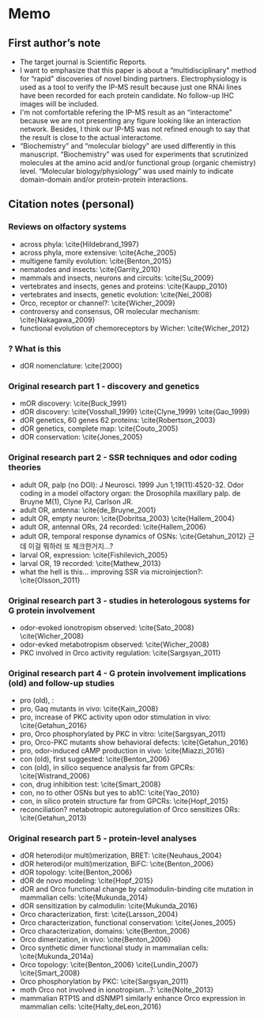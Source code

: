 # Memo
## First author’s note
* The target journal is Scientific Reports.
* I want to emphasize that this paper is about a “multidisciplinary" method for “rapid" discoveries of novel binding partners. Electrophysiology is used as a tool to verify the IP-MS result because just one RNAi lines have been recorded for each protein candidate. No follow-up IHC images will be included.
* I'm not comfortable refering the IP-MS result as an “interactome” because we are not presenting any figure looking like an interaction network. Besides, I think our IP-MS was not refined enough to say that the result is close to the actual interactome.
* “Biochemistry” and “molecular biology” are used differently in this manuscript. “Biochemistry” was used for experiments that scrutinized molecules at the amino acid and/or functional group (organic chemistry) level. “Molecular biology/physiology” was used mainly to indicate domain-domain and/or protein-protein interactions.

## Citation notes (personal)

### Reviews on olfactory systems
* across phyla: \cite{Hildebrand_1997}
* across phyla, more extensive: \cite{Ache_2005}
* multigene family evolution: \cite{Benton_2015}
* nematodes and insects: \cite{Garrity_2010}
* mammals and insects, neurons and circuits: \cite{Su_2009}
* vertebrates and insects, genes and proteins: \cite{Kaupp_2010}
* vertebrates and insects, genetic evolution: \cite{Nei_2008}
* Orco, receptor or channel?: \cite{Wicher_2009}
* controversy and consensus, OR molecular mechanism: \cite{Nakagawa_2009}
* functional evolution of chemoreceptors by Wicher: \cite{Wicher_2012}

### ? What is this
* dOR nomenclature: \cite{2000}

### Original research part 1 - discovery and genetics
* mOR discovery: \cite{Buck_1991}
* dOR discovery: \cite{Vosshall_1999} \cite{Clyne_1999} \cite{Gao_1999}
* dOR genetics, 60 genes 62 proteins: \cite{Robertson_2003}
* dOR genetics, complete map: \cite{Couto_2005}
* dOR conservation: \cite{Jones_2005}

### Original research part 2 - SSR techniques and odor coding theories
* adult OR, palp (no DOI): J Neurosci. 1999 Jun 1;19(11):4520-32. Odor coding in a model olfactory organ: the Drosophila maxillary palp. de Bruyne M(1), Clyne PJ, Carlson JR.
* adult OR, antenna: \cite{de_Bruyne_2001}
* adult OR, empty neuron: \cite{Dobritsa_2003} \cite{Hallem_2004}
* adult OR, antennal ORs, 24 recorded: \cite{Hallem_2006}
* adult OR, temporal response dynamics of OSNs: \cite{Getahun_2012} 근데 이걸 뭐하러 또 체크한거지…?
* larval OR, expression: \cite{Fishilevich_2005}
* larval OR, 19 recorded: \cite{Mathew_2013}
* what the hell is this... improving SSR via microinjection?: \cite{Olsson_2011}

### Original research part 3 - studies in heterologous systems for G protein involvement
* odor-evoked ionotropism observed: \cite{Sato_2008} \cite{Wicher_2008}
* odor-evked metabotropism observed: \cite{Wicher_2008}
* PKC involved in Orco activity regulation: \cite{Sargsyan_2011}

### Original research part 4 - G protein involvement implications (old) and follow-up studies
* pro (old), :
* pro, Gaq mutants in vivo: \cite{Kain_2008}
* pro, increase of PKC activity upon odor stimulation in vivo: \cite{Getahun_2016}
* pro, Orco phosphorylated by PKC in vitro: \cite{Sargsyan_2011}
* pro, Orco-PKC mutants show behavioral defects: \cite{Getahun_2016}
* pro, odor-induced cAMP production in vivo: \cite{Miazzi_2016}
* con (old), first suggested: \cite{Benton_2006}
* con (old), in silico sequence analysis far from GPCRs: \cite{Wistrand_2006}
* con, drug inhibition test: \cite{Smart_2008}
* con, no to other OSNs but yes to ab1C: \cite{Yao_2010}
* con, in silico protein structure far from GPCRs: \cite{Hopf_2015}
* reconciliation? metabotropic autoregulation of Orco sensitizes ORs: \cite{Getahun_2013}

### Original research part 5 - protein-level analyses
* dOR heterodi(or multi)merization, BRET: \cite{Neuhaus_2004}
* dOR heterodi(or multi)merization, BiFC: \cite{Benton_2006}
* dOR topology: \cite{Benton_2006}
* dOR de novo modeling: \cite{Hopf_2015}
* dOR and Orco functional change by calmodulin-binding cite mutation in mammalian cells: \cite{Mukunda_2014}
* dOR sensitization by calmodulin: \cite{Mukunda_2016}
* Orco characterization, first: \cite{Larsson_2004}
* Orco characterization, functional conservation: \cite{Jones_2005}
* Orco characterization, domains: \cite{Benton_2006}
* Orco dimerization, in vivo: \cite{Benton_2006}
* Orco synthetic dimer functional study in mammalian cells: \cite{Mukunda_2014a}
* Orco topology: \cite{Benton_2006} \cite{Lundin_2007} \cite{Smart_2008}
* Orco phosphorylation by PKC: \cite{Sargsyan_2011}
* moth Orco not involved in ionotropism...?: \cite{Nolte_2013}
* mammalian RTP1S and dSNMP1 similarly enhance Orco expression in mammalian cells: \cite{Halty_deLeon_2016}